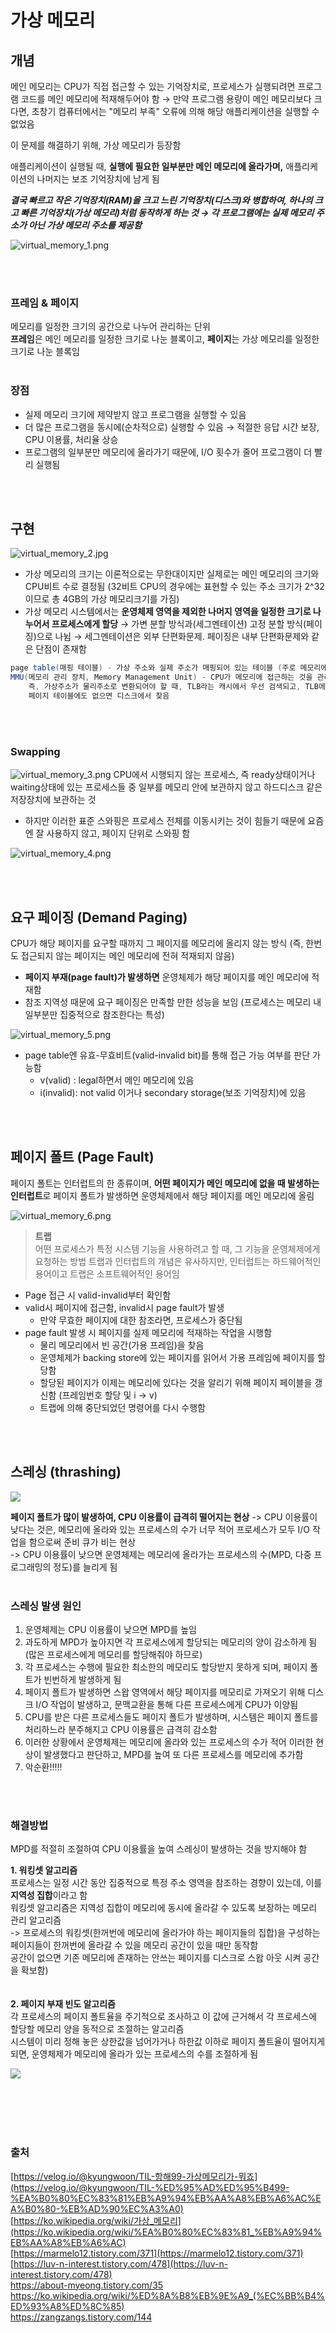 # 가상 메모리
## 개념

메인 메모리는 CPU가 직접 접근할 수 있는 기억장치로, 프로세스가 실행되려면 프로그램 코드를 메인 메모리에 적재해두어야 함 
→ 만약 프로그램 용량이 메인 메모리보다 크다면, 초창기 컴퓨터에서는 "메모리 부족" 오류에 의해 해당 애플리케이션을 실행할 수 없었음

이 문제를 해결하기 위해, 가상 메모리가 등장함

애플리케이션이 실행될 때, **실행에 필요한 일부분만 메인 메모리에 올라가며,** 애플리케이션의 나머지는 보조 기억장치에 남게 됨   

**_결국 빠르고 작은 기억장치(RAM)을 크고 느린 기억장치(디스크)와 병합하여, 하나의 크고 빠른 기억장치(가상 메모리)처럼 동작하게 하는 것 → 각 프로그램에는 실제 메모리 주소가 아닌 가상 메모리 주소를 제공함_** 

![virtual_memory_1.png](./image/virtual_memory_1.png)

<br></br>
### 프레임 & 페이지
메모리를 일정한 크기의 공간으로 나누어 관리하는 단위   
**프레임**은 메인 메모리를 일정한 크기로 나눈 블록이고, **페이지**는 가상 메모리를 일정한 크기로 나눈 블록임
<br></br>
### 장점
- 실제 메모리 크기에 제약받지 않고 프로그램을 실행할 수 있음
- 더 많은 프로그램을 동시에(순차적으로) 실행할 수 있음 → 적절한 응답 시간 보장, CPU 이용률, 처리율 상승
- 프로그램의 일부분만 메모리에 올라가기 때문에, I/O 횟수가 줄어 프로그램이 더 빨리 실행됨

<br></br>

## 구현
![virtual_memory_2.jpg](./image/virtual_memory_2.jpg)

- 가상 메모리의 크기는 이론적으로는 무한대이지만 실제로는 메인 메모리의 크기와 CPU비트 수로 결정됨 (32비트 CPU의 경우에는 표현할 수 있는 주소 크기가 2^32이므로 총 4GB의 가상 메모리크기를 가짐)
- 가상 메모리 시스템에서는 **운영체제 영역을 제외한 나머지 영역을 일정한 크기로 나누어서 프로세스에게 할당**
→ 가변 분할 방식과(세그멘테이션) 고정 분할 방식(페이징)으로 나뉨
→ 세그멘테이션은 외부 단편화문제. 페이징은 내부 단편화문제와 같은 단점이 존재함
```java
page table(매핑 테이블) - 가상 주소와 실제 주소가 매핑되어 있는 테이블 (주로 메모리에 있지만, 운영체제마다 다름)
MMU(메모리 관리 장치, Memory Management Unit) - CPU가 메모리에 접근하는 것을 관리하는 컴퓨터 하드웨어 부품으로, 가상 메모리 주소를 실제 메모리 주소로 변환함
    즉, 가상주소가 물리주소로 변환되어야 할 때, TLB라는 캐시에서 우선 검색되고, TLB에 없을 경우 페이지 테이블에서 매핑이 존재하는지 찾음
    페이지 테이블에도 없으면 디스크에서 찾음 
```

<br></br>

### Swapping
![virtual_memory_3.png](./image/virtual_memory_3.png)
CPU에서 시행되지 않는 프로세스, 즉 ready상태이거나 waiting상태에 있는 프로세스들 중 일부를 메모리 안에 보관하지 않고 하드디스크 같은 저장장치에 보관하는 것
- 하지만 이러한 표준 스와핑은 프로세스 전체를 이동시키는 것이 힘들기 때문에 요즘엔 잘 사용하지 않고, 페이지 단위로 스와핑 함

![virtual_memory_4.png](./image/virtual_memory_4.png)

<br></br>

## 요구 페이징 **(Demand Paging)**
CPU가 해당 페이지를 요구할 때까지 그 페이지를 메모리에 올리지 않는 방식 (즉, 한번도 접근되지 않는 페이지는 메인 메모리에 전혀 적재되지 않음)
- **페이지 부재(page fault)가 발생하면** 운영체제가 해당 페이지를 메인 메모리에 적재함
- 참조 지역성 때문에 요구 페이징은 만족할 만한 성능을 보임 (프로세스는 메모리 내 일부분만 집중적으로 참조한다는 특성)

![virtual_memory_5.png](./image/virtual_memory_5.png)

- page table엔 유효-무효비트(valid-invalid bit)를 통해 접근 가능 여부를 판단 가능함
    - v(valid) : legal하면서 메인 메모리에 있음
    - i(invalid): not valid 이거나 secondary storage(보조 기억장치)에 있음

<br></br>

## 페이지 폴트 (Page Fault)
페이지 폴트는 인터럽트의 한 종류이며, **어떤 페이지가 메인 메모리에 없을 때 발생하는 인터럽트**로 페이지 폴트가 발생하면 운영체제에서 해당 페이지를 메인 메모리에 올림

![virtual_memory_6.png](./image/virtual_memory_6.png)

> **트랩**     
> 어떤 프로세스가 특정 시스템 기능을 사용하려고 할 때, 그 기능을 운영체제에게 요청하는 방법
> 트랩과 인터럽트의 개념은 유사하지만, 인터럽트는 하드웨어적인 용어이고 트랩은 소프트웨어적인 용어임 

- Page 접근 시 valid-invalid부터 확인함
- valid시 페이지에 접근함, invalid시 page fault가 발생
    - 만약 무효한 페이지에 대한 참조라면, 프로세스가 중단됨
- page fault 발생 시 페이지를 실제 메모리에 적재하는 작업을 시행함
    - 물리 메모리에서 빈 공간(가용 프레임)을 찾음
    - 운영체제가 backing store에 있는 페이지를 읽어서 가용 프레임에 페이지를 할당함
    - 할당된 페이지가 이제는 메모리에 있다는 것을 알리기 위해 페이지 페이블을 갱신함 (프레임번호 할당 및 i -> v)
    - 트랩에 의해 중단되었던 명령어를 다시 수행함

<br></br>

## 스레싱 (thrashing)
![](./image/virtual_memory_7.png)    

**페이지 폴트가 많이 발생하여, CPU 이용률이 급격히 떨어지는 현상**
-> CPU 이용률이 낮다는 것은, 메모리에 올라와 있는 프로세스의 수가 너무 적어 프로세스가 모두 I/O 작업을 함으로써 준비 큐가 비는 현상  
-> CPU 이용률이 낮으면 운영체제는 메모리에 올라가는 프로세스의 수(MPD, 다중 프로그래밍의 정도)를 늘리게 됨 
<br></br>
### 스레싱 발생 원인
1. 운영체제는 CPU 이용률이 낮으면 MPD를 높임
2. 과도하게 MPD가 높아지면 각 프로세스에게 할당되는 메모리의 양이 감소하게 됨 (많은 프로세스에게 메모리를 할당해줘야 하므로)
3. 각 프로세스는 수행에 필요한 최소한의 메모리도 할당받지 못하게 되며, 페이지 폴트가 빈번하게 발생하게 됨
4. 페이지 폴트가 발생하면 스왑 영역에서 해당 페이지를 메모리로 가져오기 위해 디스크 I/O 작업이 발생하고, 문맥교환을 통해 다른 프로세스에게 CPU가 이양됨
5. CPU를 받은 다른 프로세스들도 페이지 폴트가 발생하며, 시스템은 페이지 폴트를 처리하느라 분주해지고 CPU 이용률은 급격히 감소함
6. 이러한 상황에서 운영체제는 메모리에 올라와 있는 프로세스의 수가 적어 이러한 현상이 발생했다고 판단하고, MPD를 높여 또 다른 프로세스를 메모리에 추가함
7. 악순환!!!!!
   
<br></br>

### 해결방법
MPD를 적절히 조절하여 CPU 이용률을 높여 스레싱이 발생하는 것을 방지해야 함  

**1. 워킹셋 알고리즘**      
프로세스는 일정 시간 동안 집중적으로 특정 주소 영역을 참조하는 경향이 있는데, 이를 **지역성 집합**이라고 함       
워킹셋 알고리즘은 지역성 집합이 메모리에 동시에 올라갈 수 있도록 보장하는 메모리 관리 알고리즘       
-> 프로세스의 워킹셋(한꺼번에 메모리에 올라가야 하는 페이지들의 집합)을 구성하는 페이지들이 한꺼번에 올라갈 수 있을 메모리 공간이 있을 때만 동작함      
   공간이 없으면 기존 메모리에 존재하는 안쓰는 페이지를 디스크로 스왑 아웃 시켜 공간을 확보함)      
<br></br>
**2. 페이지 부재 빈도 알고리즘**     
각 프로세스의 페이지 폴트율을 주기적으로 조사하고 이 값에 근거해서 각 프로세스에 할당할 메모리 양을 동적으로 조절하는 알고리즘      
시스템이 미리 정해 놓은 상한값을 넘어가거나 하한값 이하로 페이지 폴트율이 떨어지게 되면, 운영체제가 메모리에 올라가 있는 프로세스의 수를 조절하게 됨    

![](./image/virtual_memory_8.png)

<br></br>
<br></br>

### 출처
[https://velog.io/@kyungwoon/TIL-항해99-가상메모리가-뭐죠](https://velog.io/@kyungwoon/TIL-%ED%95%AD%ED%95%B499-%EA%B0%80%EC%83%81%EB%A9%94%EB%AA%A8%EB%A6%AC%EA%B0%80-%EB%AD%90%EC%A3%A0)   
[https://ko.wikipedia.org/wiki/가상_메모리](https://ko.wikipedia.org/wiki/%EA%B0%80%EC%83%81_%EB%A9%94%EB%AA%A8%EB%A6%AC)   
[https://marmelo12.tistory.com/371](https://marmelo12.tistory.com/371)   
[https://luv-n-interest.tistory.com/478](https://luv-n-interest.tistory.com/478)     
https://about-myeong.tistory.com/35    
https://ko.wikipedia.org/wiki/%ED%8A%B8%EB%9E%A9_(%EC%BB%B4%ED%93%A8%ED%8C%85)    
https://zangzangs.tistory.com/144
